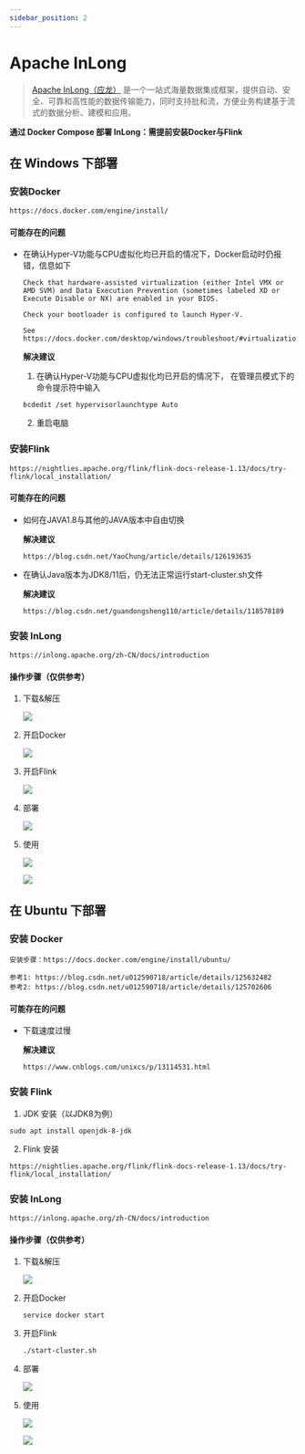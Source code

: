 ```yaml
---
sidebar_position: 2
---
```


# Apache InLong

> [Apache InLong（应龙）](https://inlong.apache.org/) 是一个一站式海量数据集成框架，提供自动、安全、可靠和高性能的数据传输能力，同时支持批和流，方便业务构建基于流式的数据分析、建模和应用。

**通过 Docker Compose 部署 InLong：需提前安装Docker与Flink**

## 在 Windows 下部署

### 安装Docker

```
https://docs.docker.com/engine/install/
```

#### 可能存在的问题

- 在确认Hyper-V功能与CPU虚拟化均已开启的情况下，Docker启动时仍报错，信息如下

    ```
    Check that hardware-assisted virtualization (either Intel VMX or AMD SVM) and Data Execution Prevention (sometimes labeled XD or Execute Disable or NX) are enabled in your BIOS.

    Check your bootloader is configured to launch Hyper-V.

    See https://docs.docker.com/desktop/windows/troubleshoot/#virtualization
    ```
    
    **解决建议**
    
    1. 在确认Hyper-V功能与CPU虚拟化均已开启的情况下， 在管理员模式下的命令提示符中输入
    ```
    bcdedit /set hypervisorlaunchtype Auto
    ```
    
    2. 重启电脑 

 

### 安装Flink

```
https://nightlies.apache.org/flink/flink-docs-release-1.13/docs/try-flink/local_installation/
```

#### 可能存在的问题
- 如何在JAVA1.8与其他的JAVA版本中自由切换

  **解决建议**
  ```
  https://blog.csdn.net/YaoChung/article/details/126193635
  ```

- 在确认Java版本为JDK8/11后，仍无法正常运行start-cluster.sh文件

  **解决建议**
  ```
  https://blog.csdn.net/guandongsheng110/article/details/118578189
  ```



### 安装 InLong

```
https://inlong.apache.org/zh-CN/docs/introduction
```

#### 操作步骤（仅供参考）

1. 下载&解压

   ![](/img/practice/Inlong/0.png)

2. 开启Docker

   ![](/img/practice/Inlong/Docker.png)

3. 开启Flink

   ![](/img/practice/Inlong/Flink.png)

4. 部署

   ![](/img/practice/Inlong/1.png)

5. 使用

   ![](/img/practice/Inlong/2.png)

   ![](/img/practice/Inlong/3.png)


## 在 Ubuntu 下部署

### 安装 Docker

```
安装步骤：https://docs.docker.com/engine/install/ubuntu/

参考1: https://blog.csdn.net/u012590718/article/details/125632482
参考2: https://blog.csdn.net/u012590718/article/details/125702606
```

#### 可能存在的问题

- 下载速度过慢
  
  **解决建议**

  ```
  https://www.cnblogs.com/unixcs/p/13114531.html
  ```



### 安装 Flink

1. JDK 安装（以JDK8为例）

```
sudo apt install openjdk-8-jdk
```

2. Flink 安装

```
https://nightlies.apache.org/flink/flink-docs-release-1.13/docs/try-flink/local_installation/
```


### 安装 InLong

```
https://inlong.apache.org/zh-CN/docs/introduction
```


#### 操作步骤（仅供参考）

1. 下载&解压

   ![](/img/practice/Inlong/0.png)

2. 开启Docker

   ```
   service docker start
   ```

3. 开启Flink

   ```
   ./start-cluster.sh
   ```


4. 部署

   ![](/img/practice/Inlong/1.png)


5. 使用

   ![](/img/practice/Inlong/2.png)

   ![](/img/practice/Inlong/3.png)